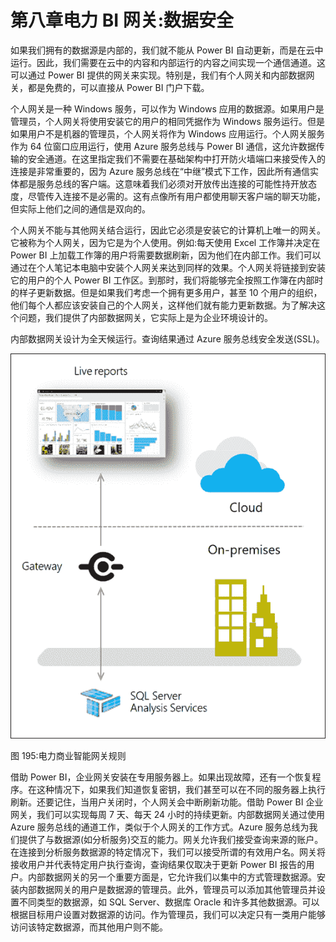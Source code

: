 # 第八章电力 BI 网关:数据安全

如果我们拥有的数据源是内部的，我们就不能从 Power BI 自动更新，而是在云中运行。因此，我们需要在云中的内容和内部运行的内容之间实现一个通信通道。这可以通过 Power BI 提供的网关来实现。特别是，我们有个人网关和内部数据网关，都是免费的，可以直接从 Power BI 门户下载。

个人网关是一种 Windows 服务，可以作为 Windows 应用的数据源。如果用户是管理员，个人网关将使用安装它的用户的相同凭据作为 Windows 服务运行。但是如果用户不是机器的管理员，个人网关将作为 Windows 应用运行。个人网关服务作为 64 位窗口应用运行，使用 Azure 服务总线与 Power BI 通信，这允许数据传输的安全通道。在这里指定我们不需要在基础架构中打开防火墙端口来接受传入的连接是非常重要的，因为 Azure 服务总线在“中继”模式下工作，因此所有通信实体都是服务总线的客户端。这意味着我们必须对开放传出连接的可能性持开放态度，尽管传入连接不是必需的。这有点像所有用户都使用聊天客户端的聊天功能，但实际上他们之间的通信是双向的。

个人网关不能与其他网关结合运行，因此它必须是安装它的计算机上唯一的网关。它被称为个人网关，因为它是为个人使用。例如:每天使用 Excel 工作簿并决定在 Power BI 上加载工作簿的用户将需要数据刷新，因为他们在内部工作。我们可以通过在个人笔记本电脑中安装个人网关来达到同样的效果。个人网关将链接到安装它的用户的个人 Power BI 工作区。到那时，我们将能够完全按照工作簿在内部时的样子更新数据。但是如果我们考虑一个拥有更多用户，甚至 10 个用户的组织，他们每个人都应该安装自己的个人网关，这样他们就有能力更新数据。为了解决这个问题，我们提供了内部数据网关，它实际上是为企业环境设计的。

内部数据网关设计为全天候运行。查询结果通过 Azure 服务总线安全发送(SSL)。

![](img/image224.png)

图 195:电力商业智能网关规则

借助 Power BI，企业网关安装在专用服务器上。如果出现故障，还有一个恢复程序。在这种情况下，如果我们知道恢复密钥，我们甚至可以在不同的服务器上执行刷新。还要记住，当用户关闭时，个人网关会中断刷新功能。借助 Power BI 企业网关，我们可以实现每周 7 天、每天 24 小时的持续更新。内部数据网关通过使用 Azure 服务总线的通道工作，类似于个人网关的工作方式。Azure 服务总线为我们提供了与数据源(如分析服务)交互的能力。网关允许我们接受查询来源的账户。在连接到分析服务数据源的特定情况下，我们可以接受所谓的有效用户名。网关将接收用户并代表特定用户执行查询，查询结果仅取决于更新 Power BI 报告的用户。内部数据网关的另一个重要方面是，它允许我们以集中的方式管理数据源。安装内部数据网关的用户是数据源的管理员。此外，管理员可以添加其他管理员并设置不同类型的数据源，如 SQL Server、数据库 Oracle 和许多其他数据源。可以根据目标用户设置对数据源的访问。作为管理员，我们可以决定只有一类用户能够访问该特定数据源，而其他用户则不能。